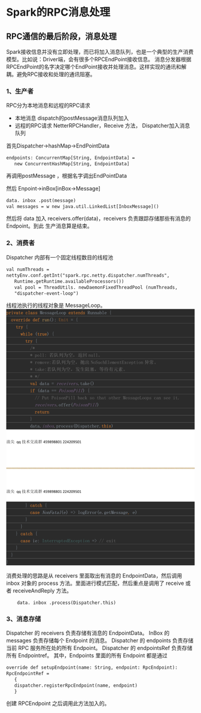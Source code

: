 # Spark的RPC消息处理
## RPC通信的最后阶段，消息处理
Spark接收信息并没有立即处理，而已将加入消息队列，也是一个典型的生产消费模型。比如说：Driver端，会有很多个RPCEndPoint接收信息。
消息分发器根据RPCEndPoint的名字决定哪个EndPoint接收并处理消息。这样实现的通讯和解耦。避免RPC接收和处理的通讯阻塞。
### 1、生产者
RPC分为本地消息和远程的RPC请求
- 本地消息
    dispatch的postMessage消息队列加入
- 远程的RPC请求
    NetterRPCHandler，Receive 方法， Dispatcher加入消息队列

首先Dispatcher->hashMap->EndPointData
```
endpoints: ConcurrentMap[String, EndpointData] =
   new ConcurrentHashMap[String, EndpointData]
```
再调用postMessage ，根据名字调出EndPointData

然后 Enpoint->inBox[inBox->Message]
```
data. inbox .post(message)
val messages = w new java.util.LinkedList[InboxMessage]()
```
然后将 data 加入 receivers.offer(data)，receivers 负责跟踪存储那些有消息的 Endpoint。到此
生产消息算是结束。
### 2、消费者
Dispatcher 内部有一个固定线程数目的线程池

```
val numThreads = nettyEnv.conf.getInt("spark.rpc.netty.dispatcher.numThreads",
   Runtime.getRuntime.availableProcessors())
   val pool = ThreadUtils. newDaemonFixedThreadPool (numThreads,
   "dispatcher-event-loop")
```
线程池执行的线程对象是 MessageLoop。
![](./imgs/spark_rpc_message_loop.png)

消费处理的思路是从 receivers 里面取出有消息的 EndpointData，然后调用 inbox 对象的
process 方法。里面进行模式匹配，然后重点是调用了 receive 或者 receiveAndReply 方法。
```val data = receivers.take()
    data. inbox .process(Dispatcher.this)
```
### 3、消息存储
Dispatcher 的 receivers 负责存储有消息的 EndpointData。
InBox 的 messages 负责存储每个 Endpoint 的消息。
Dispatcher 的 endpoints 负责存储当前 RPC 服务所在处的所有 Endpoint。
Dispatcher 的 endpointsRef 负责存储所有 Endpointref。
其中，Endpoints 里面的所有 Endpoint 都是通过
```
override def setupEndpoint(name: String, endpoint: RpcEndpoint): RpcEndpointRef =
   {
   dispatcher.registerRpcEndpoint(name, endpoint)
   }
```

创建 RPCEndpoint 之后调用此方法加入的。